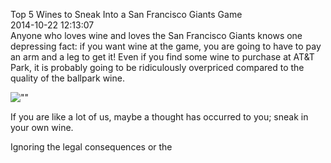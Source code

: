 Top 5 Wines to Sneak Into a San Francisco Giants Game<br/>2014-10-22 12:13:07<br/>Anyone who loves wine and loves the San Francisco Giants knows one depressing fact: if you want wine at the game, you are going to have to pay an arm and a leg to get it! Even if you find some wine to purchase at AT&T Park, it is probably going to be ridiculously overpriced compared to the quality of the ballpark wine.

![\"\"](\"http://cdn.rsvlts.com/wp-content/uploads/2012/07/MLB-Stadium-Panorama-Photo-031.jpg\")

If you are like a lot of us, maybe a thought has occurred to you; sneak in your own wine.

 Ignoring the legal consequences or the 